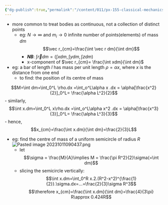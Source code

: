 ```yaml
---
{"dg-publish":true,"permalink":"/content/011/px-155-classical-mechanics-and-special-reltivity/classical-mechanics/px-155-b-systems-of-particles-accelerations/px-155-b2-continuous-bodies/","created":"2024-10-01T18:27:09.493+01:00","updated":"2024-11-26T19:55:12.100+00:00"}
---
```


- more common to treat bodies as continuous, not a collection of distinct points
	- eg: $N\to \infty$ and $m_i\to0$ infinite number of points(elements) of mass $dm$$$\vec r_{cm}=\frac{\int \vec r dm}{\int dm}$$
		- ***NB***: $\int \vec r dm = (\int x dm, \int y dm, \int z dm)$
		- x-component of $\vec r_{cm}= \frac{\int xdm}{\int dm}$
- eg: a bar of length $l$ has mass per unit length $\rho = \alpha x$, where $x$ is the distance from one end
	- to find: the position of its centre of mass
	
$$M=\int dm=\int_0^L \rho.dx =\int_o^L\alpha x .dx = \alpha[\frac{x^2}{2}]_0^L= \frac{\alpha L^2}{2}$$
	- similarly,$$\int x.dm=\int_0^L x\rho.dx =\int_o^L\alpha x^2 .dx = \alpha[\frac{x^3}{3}]_0^L= \frac{\alpha L^3}{3}$$
	- hence,
$$x_{cm}=\frac{\int x.dm}{\int dm}=\frac{2}{3}L$$
- eg: find the centre of mass of a uniform semicircle of radius $R$ ![Pasted image 20231011090437.png](/img/user/pics/Pasted%20image%2020231011090437.png)
	- let
$$\sigma = \frac{M}{A}\implies M = \frac{\pi R^2}{2}\sigma(=\int dm)$$
	- slicing the semicircle vertically:
$$\int x.dm=\int_0^R x.2.(R^2-x^2)^{\frac{1}{2}}.\sigma.dx=...=\frac{2}{3}\sigma R^3$$
	$$\therefore x_{cm}=\frac{\int x.dm}{\int dm}=\frac{4}{3\pi} R\approx 0.424R$$